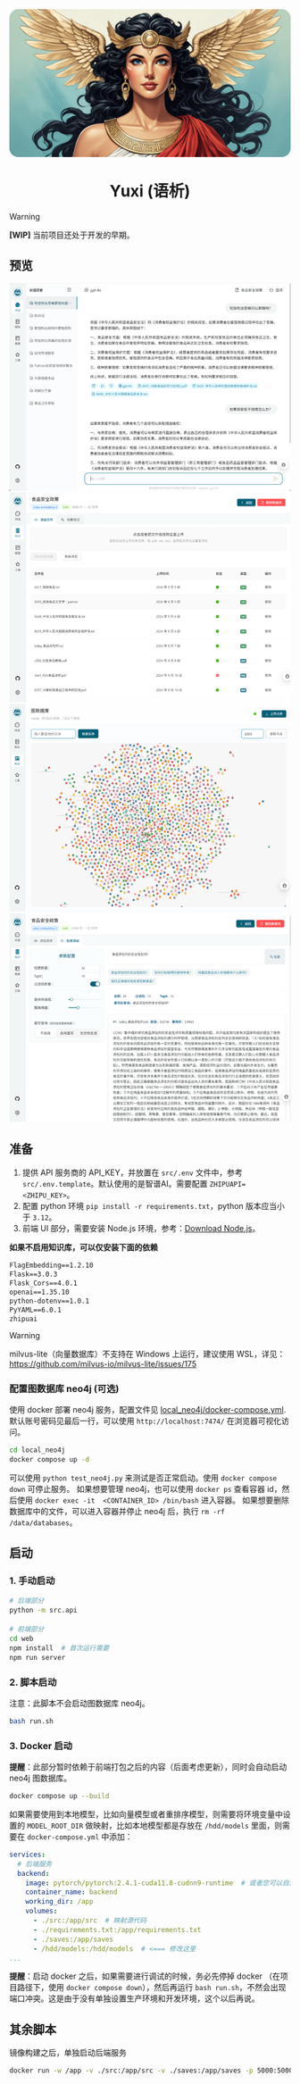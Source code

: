<img src="web/public/home.png" style="border-radius: 16px; margin: 0 auto; max-height: 400px; display: block;"/>

<h1 style="text-align: center">Yuxi (语析) </h1>

> [!WARNING]
> **[WIP]** 当前项目还处于开发的早期。

## 预览

![图片1](./images/img1.png)
![图片1](./images/img2.png)
![图片1](./images/img3.png)
![图片1](./images/img4.png)


## 准备

1. 提供 API 服务商的 API_KEY，并放置在 `src/.env` 文件中，参考 `src/.env.template`。默认使用的是智谱AI。需要配置 `ZHIPUAPI=<ZHIPU_KEY>`。
2. 配置 python 环境 `pip install -r requirements.txt`，python 版本应当小于 `3.12`。
3. 前端 UI 部分，需要安装 Node.js  环境，参考：[Download Node.js](https://nodejs.org/en/download/package-manager)。

**如果不启用知识库，可以仅安装下面的依赖**

```
FlagEmbedding==1.2.10
Flask==3.0.3
Flask_Cors==4.0.1
openai==1.35.10
python-dotenv==1.0.1
PyYAML==6.0.1
zhipuai
```

> [!WARNING]
> milvus-lite（向量数据库）不支持在 Windows 上运行，建议使用 WSL，详见：https://github.com/milvus-io/milvus-lite/issues/175

### 配置图数据库 neo4j (可选)

使用 docker 部署 neo4j 服务，配置文件见 [local_neo4j/docker-compose.yml](local_neo4j/docker-compose.yml).
默认账号密码见最后一行，可以使用 `http://localhost:7474/` 在浏览器可视化访问。

```bash
cd local_neo4j
docker compose up -d
```

可以使用 `python test_neo4j.py` 来测试是否正常启动。使用 `docker compose down` 可停止服务。
如果想要管理 neo4j，也可以使用 `docker ps` 查看容器 id，然后使用 `docker exec -it  <CONTAINER_ID> /bin/bash` 进入容器。
如果想要删除数据库中的文件，可以进入容器并停止 neo4j 后，执行 `rm -rf /data/databases`。

## 启动

### 1. 手动启动

```bash
# 后端部分
python -m src.api

# 前端部分
cd web
npm install  # 首次运行需要
npm run server
```

### 2. 脚本启动

注意：此脚本不会启动图数据库 neo4j。

```bash
bash run.sh
```

### 3. Docker 启动

**提醒**：此部分暂时依赖于前端打包之后的内容（后面考虑更新），同时会自动启动 neo4j 图数据库。

```bash
docker compose up --build
```

如果需要使用到本地模型，比如向量模型或者重排序模型，则需要将环境变量中设置的 `MODEL_ROOT_DIR` 做映射，比如本地模型都是存放在 `/hdd/models` 里面，则需要在 `docker-compose.yml` 中添加：

```yml
services:
  # 后端服务
  backend:
    image: pytorch/pytorch:2.4.1-cuda11.8-cudnn9-runtime  # 或者您可以自定义 Python 基础镜像
    container_name: backend
    working_dir: /app
    volumes:
      - ./src:/app/src  # 映射源代码
      - ./requirements.txt:/app/requirements.txt
      - ./saves:/app/saves
      - /hdd/models:/hdd/models  # <=== 修改这里
...
```

**提醒**：启动 docker 之后，如果需要进行调试的时候，务必先停掉 docker （在项目路径下，使用 `docker compose down`），然后再运行 `bash run.sh`，不然会出现端口冲突。这是由于没有单独设置生产环境和开发环境，这个以后再说。

## 其余脚本

镜像构建之后，单独启动后端服务

```bash
docker run -w /app -v ./src:/app/src -v ./saves:/app/saves -p 5000:5000 yuxi-know-backend
```
